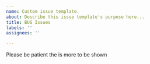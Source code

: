 ```yaml
---
name: Custom issue template.
about: Describe this issue template's purpose here...
title: BUG Issues
labels: ''
assignees: ''

---
```


Please be patient the is more to be shown
